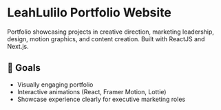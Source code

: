 # LeahLulilo Portfolio Website

Portfolio showcasing projects in creative direction, marketing leadership, design, motion graphics, and content creation. Built with ReactJS and Next.js.

## 🚀 Goals
- Visually engaging portfolio
- Interactive animations (React, Framer Motion, Lottie)
- Showcase experience clearly for executive marketing roles
